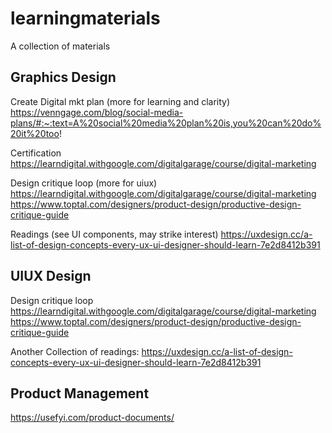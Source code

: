 # learningmaterials
A collection of materials


## Graphics Design
Create Digital mkt plan (more for learning and clarity)
https://venngage.com/blog/social-media-plans/#:~:text=A%20social%20media%20plan%20is,you%20can%20do%20it%20too!

Certification
https://learndigital.withgoogle.com/digitalgarage/course/digital-marketing

Design critique loop (more for uiux)
https://learndigital.withgoogle.com/digitalgarage/course/digital-marketing
https://www.toptal.com/designers/product-design/productive-design-critique-guide

Readings (see UI components, may strike interest)
https://uxdesign.cc/a-list-of-design-concepts-every-ux-ui-designer-should-learn-7e2d8412b391



## UIUX Design
Design critique loop
https://learndigital.withgoogle.com/digitalgarage/course/digital-marketing
https://www.toptal.com/designers/product-design/productive-design-critique-guide

Another Collection of readings:
https://uxdesign.cc/a-list-of-design-concepts-every-ux-ui-designer-should-learn-7e2d8412b391



## Product Management
https://usefyi.com/product-documents/

